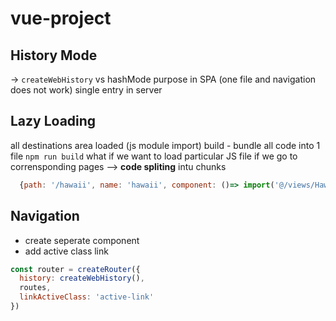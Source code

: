 # vue-project
 
## History Mode 
-> `createWebHistory` vs hashMode 
purpose in SPA (one file and navigation does not work)
single entry in server
 
## Lazy Loading 
all destinations area loaded  (js module import)
build - bundle all code into 1 file 
```npm run build```
what if we want to load particular JS file if we go to corrensponding pages --> **code spliting** intu chunks

```js
  {path: '/hawaii', name: 'hawaii', component: ()=> import('@/views/Hawaii.vue')},
```  
## Navigation
- create seperate component 
- add active class link 
```js
const router = createRouter({
  history: createWebHistory(),
  routes,
  linkActiveClass: 'active-link'
})
```